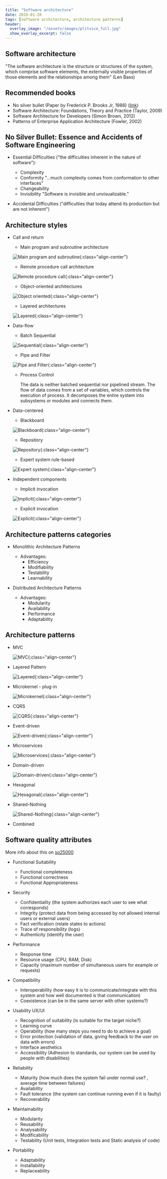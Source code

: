 ```yaml
---
title: "Software architecture"
date: 2019-01-20
tags: [software architecture, architecture patterns]
header:
  overlay_image: "/assets/images/plitvice_full.jpg"
  show_overlay_excerpt: false
---
```


## Software architecture

"The software architecture is the structure or structures of the system, which comprise software elements, the externally visible properties of those elements and the relationships among them" (Len Bass)

## Recommended books

* No silver bullet (Paper by Frederick P. Brooks Jr, 1986) ([link](http://www.cs.nott.ac.uk/~pszcah/G51ISS/Documents/NoSilverBullet.html))
* Software Architecture: Foundations, Theory and Practice (Taylor, 2009)
* Software Architecture for Developers (Simon Brown, 2012)
* Patterns of Enterprise Application Architecture (Fowler, 2002)


## No Silver Bullet: Essence and Accidents of Software Engineering

* Essential Difficulties ("the difficulties inherent in the nature of software"):
	* Complexity
	* Conformity "...much complexity comes from conformation to other interfaces"
	* Changeability
	* Invisibility "Software is invisible and unvisualizable."

* Accidental Difficulties ("difficulties that today attend its production but are not inherent")

## Architecture styles

* Call and return
	* Main program and subroutine architecture

  ![Main program and subroutine]({{site.url}}{{site.baseurl}}/assets/images/Architecture_styles_Main_program_subroutine.png){:class="align-center"}

	* Remote procedure call architecture

  ![Remote procedure call]({{site.url}}{{site.baseurl}}/assets/images/Architecture_styles_Remote_procedure_call.png){:class="align-center"}

	* Object-oriented architectures

  ![Object oriented]({{site.url}}{{site.baseurl}}/assets/images/Architecture_styles_Object_oriented.png){:class="align-center"}

	* Layered architectures

  ![Layered]({{site.url}}{{site.baseurl}}/assets/images/Architecture_styles_layers.png){:class="align-center"}

* Data-flow
	* Batch Sequential

  ![Sequential]({{site.url}}{{site.baseurl}}/assets/images/Architecture_styles_Data-flow_Batch_Sequential.png){:class="align-center"}

	* Pipe and Filter

  ![Pipe and Filter]({{site.url}}{{site.baseurl}}/assets/images/Architecture_styles_Data-flow_Pipe_Filter.png){:class="align-center"}

	* Process Control

		The data is neither batched sequential nor pipelined stream. The flow of data comes from a set of variables, which controls the execution of process. It decomposes the entire system into subsystems or modules and connects them.

* Data-centered
	* Blackboard

  ![Blackboard]({{site.url}}{{site.baseurl}}/assets/images/Architecture_styles_Data-centered_Blackboard.png){:class="align-center"}

	* Repository

  ![Repository]({{site.url}}{{site.baseurl}}/assets/images/Architecture_styles_Data-centered_Repository.png){:class="align-center"}

	* Expert system rule-based

  ![Expert system]({{site.url}}{{site.baseurl}}/assets/images/Architecture_styles_Data-centered_Expert_system.png){:class="align-center"}

* Independent components
	* Implicit invocation

  ![Implicit]({{site.url}}{{site.baseurl}}/assets/images/Architecture_styles_Independent_components_implicit.png){:class="align-center"}

	* Explicit invocation

  ![Explicit]({{site.url}}{{site.baseurl}}/assets/images/Architecture_styles_Independent_components_explicit.png){:class="align-center"}

## Architecture patterns categories

* Monolithic Architecture Patterns
	* Advantages:
		* Efficiency
		* Modifiability
		* Testability
		* Learnability

* Distributed Architecture Patterns
	* Advantages:
		* Modularity
		* Availability
		* Performance
		* Adaptability


## Architecture patterns

* MVC

	![MVC]({{site.url}}{{site.baseurl}}/assets/images/MVC.png){:class="align-center"}

* Layered Pattern

	![Layered]({{site.url}}{{site.baseurl}}/assets/images/Architecture_styles_layers.png){:class="align-center"}

* Microkernel - plug-in

	![Microkernel]({{site.url}}{{site.baseurl}}/assets/images/Microkernel_plug-in.png){:class="align-center"}

* CQRS

	![CQRS]({{site.url}}{{site.baseurl}}/assets/images/CQRS.png){:class="align-center"}

* Event-driven

	![Event-driven]({{site.url}}{{site.baseurl}}/assets/images/Architecture_styles_Independent_components_implicit.png){:class="align-center"}

* Microservices

	![Microservices]({{site.url}}{{site.baseurl}}/assets/images/Microservices.png){:class="align-center"}

* Domain-driven

	![Domain-driven]({{site.url}}{{site.baseurl}}/assets/images/Domain-driven.png){:class="align-center"}

* Hexagonal

	![Hexagonal]({{site.url}}{{site.baseurl}}/assets/images/Hexagonal.png){:class="align-center"}

* Shared-Nothing

	![Shared-Nothing]({{site.url}}{{site.baseurl}}/assets/images/Shared-Nothing.png){:class="align-center"}

* Combined


## Software quality attributes

More info about this on [so25000](http://iso25000.com/index.php/en/iso-25000-standards/iso-25010)

* Functional Suitability
	* Functional completeness
	* Functional correctness
	* Functional Appropriateness

* Security
	* Confidentiality (the system authorizes each user to see what corresponds)
	* Integrity (protect data from being accessed by not allowed internal users or external users)
	* Fact verification (relate states to actions)
	* Trace of responsibility (logs)
	* Authenticity (identify the user)

* Performance
	* Response time
	* Resource usage (CPU, RAM, Disk)
	* Capacity (maximum number of simultaneous users for example or requests)

* Compatibility
	* Interoperability (how easy it is to communicate/integrate with this system and how well documented is that communication) 
	* Coexistence (can be in the same server with other systems?)

* Usability UX/UI
	* Recognition of suitability (is suitable for the target niche?)
	* Learning curve
	* Operability (how many steps you need to do to achieve a goal)
	* Error protection (validation of data, giving feedback to the user on data with errors)
	* Interface aesthetics
	* Accessibility (Adhesion to standards, our system can be used by people with disabilities)

* Reliability
	* Maturity (how much does the system fail under normal use? , average time between failures)
	* Availability
	* Fault tolerance (the system can continue running even if it is faulty)
	* Recoverability

* Maintainability
	* Modularity
	* Reusability
	* Analysability
	* Modificability
	* Testability (Unit tests, Integration tests and Static analysis of code)

* Portability
	* Adaptability
	* Installability
	* Replaceability

